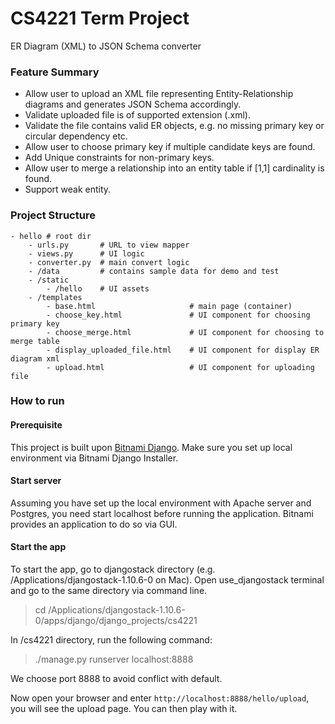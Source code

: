 # CS4221 Term Project
ER Diagram (XML) to JSON Schema converter

### Feature Summary
- Allow user to upload an XML file representing Entity-Relationship diagrams 
and generates JSON Schema accordingly.
- Validate uploaded file is of supported extension (.xml).
- Validate the file contains valid ER objects, e.g. no missing primary key or circular dependency etc.
- Allow user to choose primary key if multiple candidate keys are found.
- Add Unique constraints for non-primary keys.
- Allow user to merge a relationship into an entity table if [1,1] cardinality is found.
- Support weak entity.

### Project Structure
```
- hello # root dir
    - urls.py       # URL to view mapper
    - views.py      # UI logic
    - converter.py  # main convert logic
    - /data         # contains sample data for demo and test
    - /static
        - /hello    # UI assets
    - /templates
        - base.html                     # main page (container)
        - choose_key.html               # UI component for choosing primary key
        - choose_merge.html             # UI component for choosing to merge table
        - display_uploaded_file.html    # UI component for display ER diagram xml
        - upload.html                   # UI component for uploading file 
```

### How to run

#### Prerequisite
This project is built upon [Bitnami Django](https://bitnami.com/stack/django).
Make sure you set up local environment via Bitnami Django Installer.

#### Start server
Assuming you have set up the local environment with Apache server and Postgres,
you need start localhost before running the application. Bitnami provides an application to do so via GUI.

#### Start the app
To start the app, go to djangostack directory (e.g. /Applications/djangostack-1.10.6-0 on Mac).
Open use_djangostack terminal and go to the same directory via command line.
> cd /Applications/djangostack-1.10.6-0/apps/django/django_projects/cs4221

In /cs4221 directory, run the following command:
> ./manage.py runserver localhost:8888

We choose port 8888 to avoid conflict with default.

Now open your browser and enter `http://localhost:8888/hello/upload`, you will see the upload page.
You can then play with it.
